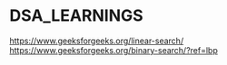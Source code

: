 # DSA_LEARNINGS


https://www.geeksforgeeks.org/linear-search/
https://www.geeksforgeeks.org/binary-search/?ref=lbp


